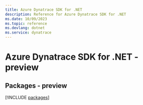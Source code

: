 ```yaml
---
title: Azure Dynatrace SDK for .NET
description: Reference for Azure Dynatrace SDK for .NET
ms.date: 10/09/2023
ms.topic: reference
ms.devlang: dotnet
ms.service: dynatrace
---
```

# Azure Dynatrace SDK for .NET - preview
## Packages - preview
[!INCLUDE [packages](dynatrace-index.md)]
